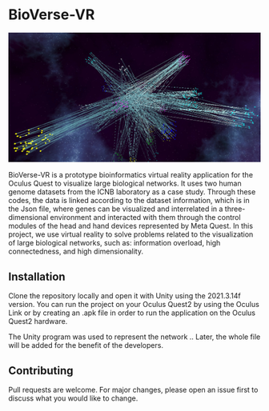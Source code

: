 # BioVerse-VR
![alt text](/8.jpg?raw=true)

BioVerse-VR is a prototype bioinformatics virtual reality application for the Oculus Quest to visualize large biological networks. It uses two human genome datasets from the ICNB laboratory as a case study. Through these codes, the data is linked according to the dataset information, which is in the Json file, where genes can be visualized and interrelated in a three-dimensional environment and interacted with them through the control modules of the head and hand devices represented by Meta Quest.
In this project, we use virtual reality to solve problems related to the visualization of large biological networks, such as: information overload, high connectedness, and high dimensionality.



## Installation

Clone the repository locally and open it with Unity using the 2021.3.14f version. You can run the project on your Oculus Quest2 by using the Oculus Link or by creating an .apk file in order to run the application on the Oculus Quest2 hardware.

The Unity program was used to represent the network .. Later, the whole file will be added for the benefit of the developers.



## Contributing
Pull requests are welcome. For major changes, please open an issue first to discuss what you would like to change.
